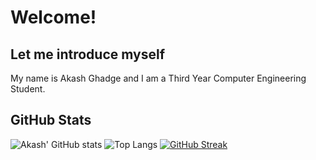 # Welcome! 

## Let me introduce myself

My name is Akash Ghadge and I am a Third Year Computer Engineering Student.

## GitHub Stats
![Akash' GitHub stats](https://github-readme-stats.vercel.app/api?username=akashghadge&theme=github_dark&show_icons=true&count_private=true "Andres' GutHub Stats")
![Top Langs](https://github-readme-stats.vercel.app/api/top-langs/?username=akashghadge&theme=github_dark&show_icons=true&count_private=true "Akash' Top Languages Card")
[![GitHub Streak](http://github-readme-streak-stats.herokuapp.com?user=akashghadge&theme=dark&hide_border=true&date_format=M%20j%5B%2C%20Y%5D&fire=C43D0A&ring=0A4EDD&currStreakLabel=0A4EDD)](https://git.io/streak-stats)
